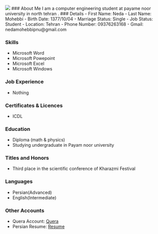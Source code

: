 <img src="https://avatars1.githubusercontent.com/u/69321701?s=400&u=c150a3c1472522ecae8d3665c119cb67e698bff9&v=4"/>
### About Me
I am a computer engineering student at payame noor university in north tehran .
### Details
- First Name: Neda
- Last Name: Mohebbi
- Birth Date: 1377/10/04
- Marriage Status: Single
- Job Status: Student
- Location: Tehran
- Phone Number: 09376263168
- Gmail: nedamohebbipnu@gmail.com

### Skills
- Microsoft Word
- Microsoft Powepoint
- Microsoft Excel
- Microsoft Windows

### Job Experience
- Nothing

### Certificates & Licences
- ICDL 

### Education
- Diploma (math & physics)
- Studying undergraduate in Payam noor university

### Titles and Honors
- Third place in the scientific conference of Kharazmi Festival

### Languages
- Persian(Advanced)
- English(Intermediate)

### Other Accounts
+ Quera Account: <a href="http://Quera.ir/profile/nedamohebbipnu"> Quera </a>
+ Persian Resume: <a href="https://nedamohebbipnu.github.io/neda7713_fa/"> Resume </a>
